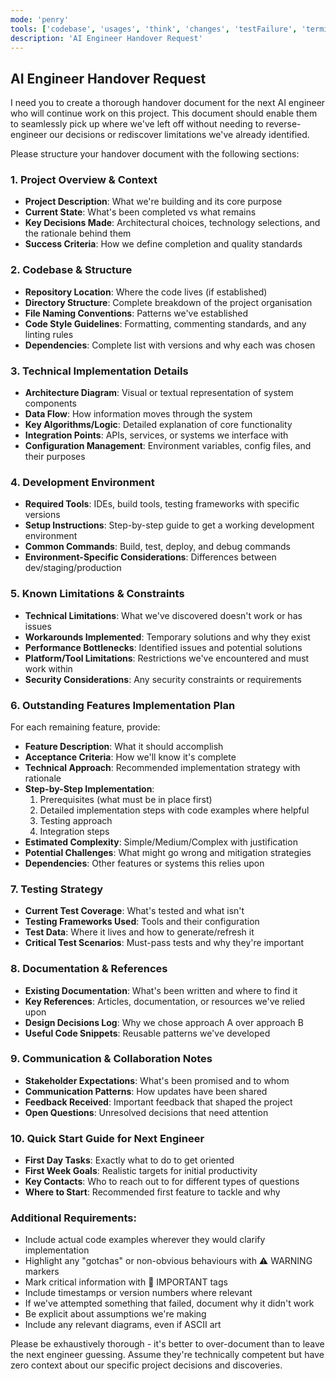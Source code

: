 ```yaml
---
mode: 'penry'
tools: ['codebase', 'usages', 'think', 'changes', 'testFailure', 'terminalSelection', 'terminalLastCommand', 'fetch', 'findTestFiles', 'searchResults', 'editFiles', 'search', 'runCommands', 'github', 'memory', 'sequentialthinking', 'time', 'git_branch', 'git_checkout', 'git_create_branch', 'git_diff', 'git_diff_staged', 'git_diff_unstaged', 'git_log', 'git_show', 'git_status']
description: 'AI Engineer Handover Request'
---
```

## AI Engineer Handover Request

I need you to create a thorough handover document for the next AI engineer who will continue work on this project. This document should enable them to seamlessly pick up where we've left off without needing to reverse-engineer our decisions or rediscover limitations we've already identified.

Please structure your handover document with the following sections:

### 1. Project Overview & Context
- **Project Description**: What we're building and its core purpose
- **Current State**: What's been completed vs what remains
- **Key Decisions Made**: Architectural choices, technology selections, and the rationale behind them
- **Success Criteria**: How we define completion and quality standards

### 2. Codebase & Structure
- **Repository Location**: Where the code lives (if established)
- **Directory Structure**: Complete breakdown of the project organisation
- **File Naming Conventions**: Patterns we've established
- **Code Style Guidelines**: Formatting, commenting standards, and any linting rules
- **Dependencies**: Complete list with versions and why each was chosen

### 3. Technical Implementation Details
- **Architecture Diagram**: Visual or textual representation of system components
- **Data Flow**: How information moves through the system
- **Key Algorithms/Logic**: Detailed explanation of core functionality
- **Integration Points**: APIs, services, or systems we interface with
- **Configuration Management**: Environment variables, config files, and their purposes

### 4. Development Environment
- **Required Tools**: IDEs, build tools, testing frameworks with specific versions
- **Setup Instructions**: Step-by-step guide to get a working development environment
- **Common Commands**: Build, test, deploy, and debug commands
- **Environment-Specific Considerations**: Differences between dev/staging/production

### 5. Known Limitations & Constraints
- **Technical Limitations**: What we've discovered doesn't work or has issues
- **Workarounds Implemented**: Temporary solutions and why they exist
- **Performance Bottlenecks**: Identified issues and potential solutions
- **Platform/Tool Limitations**: Restrictions we've encountered and must work within
- **Security Considerations**: Any security constraints or requirements

### 6. Outstanding Features Implementation Plan
For each remaining feature, provide:
- **Feature Description**: What it should accomplish
- **Acceptance Criteria**: How we'll know it's complete
- **Technical Approach**: Recommended implementation strategy with rationale
- **Step-by-Step Implementation**:
  1. Prerequisites (what must be in place first)
  2. Detailed implementation steps with code examples where helpful
  3. Testing approach
  4. Integration steps
- **Estimated Complexity**: Simple/Medium/Complex with justification
- **Potential Challenges**: What might go wrong and mitigation strategies
- **Dependencies**: Other features or systems this relies upon

### 7. Testing Strategy
- **Current Test Coverage**: What's tested and what isn't
- **Testing Frameworks Used**: Tools and their configuration
- **Test Data**: Where it lives and how to generate/refresh it
- **Critical Test Scenarios**: Must-pass tests and why they're important

### 8. Documentation & References
- **Existing Documentation**: What's been written and where to find it
- **Key References**: Articles, documentation, or resources we've relied upon
- **Design Decisions Log**: Why we chose approach A over approach B
- **Useful Code Snippets**: Reusable patterns we've developed

### 9. Communication & Collaboration Notes
- **Stakeholder Expectations**: What's been promised and to whom
- **Communication Patterns**: How updates have been shared
- **Feedback Received**: Important feedback that shaped the project
- **Open Questions**: Unresolved decisions that need attention

### 10. Quick Start Guide for Next Engineer
- **First Day Tasks**: Exactly what to do to get oriented
- **First Week Goals**: Realistic targets for initial productivity
- **Key Contacts**: Who to reach out to for different types of questions
- **Where to Start**: Recommended first feature to tackle and why

### Additional Requirements:
- Include actual code examples wherever they would clarify implementation
- Highlight any "gotchas" or non-obvious behaviours with ⚠️ WARNING markers
- Mark critical information with 📌 IMPORTANT tags
- Include timestamps or version numbers where relevant
- If we've attempted something that failed, document why it didn't work
- Be explicit about assumptions we're making
- Include any relevant diagrams, even if ASCII art

Please be exhaustively thorough - it's better to over-document than to leave the next engineer guessing. Assume they're technically competent but have zero context about our specific project decisions and discoveries.
